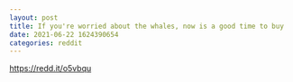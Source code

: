 ```yaml
--- 
layout: post 
title: If you're worried about the whales, now is a good time to buy 
date: 2021-06-22 1624390654 
categories: reddit 
--- 
```

https://redd.it/o5vbqu